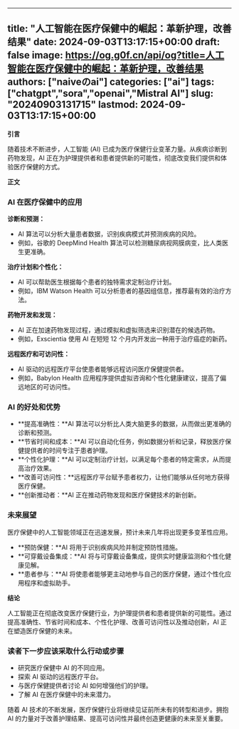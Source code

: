 
---
title: "人工智能在医疗保健中的崛起：革新护理，改善结果"
date: 2024-09-03T13:17:15+00:00
draft: false
image: https://og.g0f.cn/api/og?title=人工智能在医疗保健中的崛起：革新护理，改善结果
authors: ["naiveのai"]
categories: ["ai"]
tags: ["chatgpt","sora","openai","Mistral AI"]
slug: "20240903131715"
lastmod: 2024-09-03T13:17:15+00:00
---
**引言**

随着技术不断进步，人工智能 (AI) 已成为医疗保健行业变革力量。从疾病诊断到药物发现，AI 正在为护理提供者和患者提供新的可能性，彻底改变我们提供和体验医疗保健的方式。

**正文**

### AI 在医疗保健中的应用

**诊断和预测：**

* AI 算法可以分析大量患者数据，识别疾病模式并预测疾病的风险。
* 例如，谷歌的 DeepMind Health 算法可以检测糖尿病视网膜病变，比人类医生更准确。

**治疗计划和个性化：**

* AI 可以帮助医生根据每个患者的独特需求定制治疗计划。
* 例如，IBM Watson Health 可以分析患者的基因组信息，推荐最有效的治疗方法。

**药物开发和发现：**

* AI 正在加速药物发现过程，通过模拟和虚拟筛选来识别潜在的候选药物。
* 例如，Exscientia 使用 AI 在短短 12 个月内开发出一种用于治疗癌症的新药。

**远程医疗和可访问性：**

* AI 驱动的远程医疗平台使患者能够远程访问医疗保健提供者。
* 例如，Babylon Health 应用程序提供虚拟咨询和个性化健康建议，提高了偏远地区的可访问性。

### AI 的好处和优势

* **提高准确性：**AI 算法可以分析比人类大脑更多的数据，从而做出更准确的诊断和预测。
* **节省时间和成本：**AI 可以自动化任务，例如数据分析和记录，释放医疗保健提供者的时间专注于患者护理。
* **个性化护理：**AI 可以定制治疗计划，以满足每个患者的特定需求，从而提高治疗效果。
* **改善可访问性：**远程医疗平台赋予患者权力，让他们能够从任何地方获得医疗保健。
* **创新推动者：**AI 正在推动药物发现和医疗保健技术的新创新。

### 未来展望

医疗保健中的人工智能领域正在迅速发展，预计未来几年将出现更多变革性应用。

* **预防保健：**AI 将用于识别疾病风险并制定预防性措施。
* **可穿戴设备集成：**AI 将与可穿戴设备集成，提供实时健康监测和个性化健康见解。
* **患者参与：**AI 将使患者能够更主动地参与自己的医疗保健，通过个性化应用程序和虚拟助手。

**结论**

人工智能正在彻底改变医疗保健行业，为护理提供者和患者提供新的可能性。通过提高准确性、节省时间和成本、个性化护理、改善可访问性以及推动创新，AI 正在塑造医疗保健的未来。

### 读者下一步应该采取什么行动或步骤

* 研究医疗保健中 AI 的不同应用。
* 探索 AI 驱动的远程医疗平台。
* 与医疗保健提供者讨论 AI 如何增强他们的护理。
* 了解 AI 在医疗保健中的未来潜力。

随着 AI 技术的不断发展，医疗保健行业将继续见证前所未有的转型和进步。拥抱 AI 的力量对于改善护理结果、提高可访问性并最终创造更健康的未来至关重要。